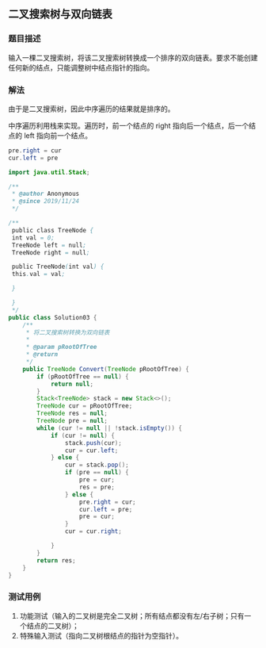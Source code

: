 ## 二叉搜索树与双向链表

### 题目描述
输入一棵二叉搜索树，将该二叉搜索树转换成一个排序的双向链表。要求不能创建任何新的结点，只能调整树中结点指针的指向。

### 解法
由于是二叉搜索树，因此中序遍历的结果就是排序的。

中序遍历利用栈来实现。遍历时，前一个结点的 right 指向后一个结点，后一个结点的 left 指向前一个结点。
```java
pre.right = cur
cur.left = pre
```

```java
import java.util.Stack;

/**
 * @author Anonymous
 * @since 2019/11/24
 */

/**
 public class TreeNode {
 int val = 0;
 TreeNode left = null;
 TreeNode right = null;

 public TreeNode(int val) {
 this.val = val;

 }

 }
 */
public class Solution03 {
    /**
     * 将二叉搜索树转换为双向链表
     * 
     * @param pRootOfTree
     * @return
     */
    public TreeNode Convert(TreeNode pRootOfTree) {
        if (pRootOfTree == null) {
            return null;
        }
        Stack<TreeNode> stack = new Stack<>();
        TreeNode cur = pRootOfTree;
        TreeNode res = null;
        TreeNode pre = null;
        while (cur != null || !stack.isEmpty()) {
            if (cur != null) {
                stack.push(cur);
                cur = cur.left;
            } else {
                cur = stack.pop();
                if (pre == null) {
                    pre = cur;
                    res = pre;
                } else {
                    pre.right = cur;
                    cur.left = pre;
                    pre = cur;
                }
                cur = cur.right;

            }
        }
        return res;
    }
}
```

### 测试用例
1. 功能测试（输入的二叉树是完全二叉树；所有结点都没有左/右子树；只有一个结点的二叉树）；
2. 特殊输入测试（指向二叉树根结点的指针为空指针）。